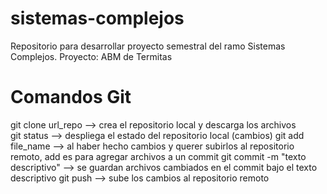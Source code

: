 # sistemas-complejos
Repositorio para desarrollar proyecto semestral del ramo Sistemas Complejos.
Proyecto: ABM de Termitas

# Comandos Git
git clone url_repo --> crea el repositorio local y descarga los archivos <br/>
git status --> despliega el estado del repositorio local (cambios)
git add file_name --> al haber hecho cambios y querer subirlos al repositorio remoto, add es para agregar archivos a un commit
git commit -m "texto descriptivo" --> se guardan archivos cambiados en el commit bajo el texto descriptivo
git push --> sube los cambios al repositorio remoto
